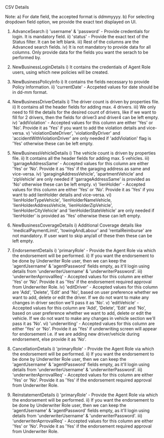 CSV Details

Note: 
	a) For date field, the accepted format is ddmmyyyy.
	b) For selecting dropdown field option, we provide the exact text displayed on UI.

1. AdvanceSearch
	  i) 'username' & 'password' - Provide credentials for login. It is mandatory field.
	 ii) 'status' - Provide the exact text of the Status filter. It can be left blank.
	iii) Rest of the columns are the Advanced search fields.
	 iv) It is not mandatory to provide data for all columns. Only provide data for the fields you want the serach to be performed by.
	 
2. NewBusinessLoginDetails
	  i) It contains the credentials of Agent Role users, using which new policies will be created.
	  
3. NewBusinessPolicyInfo
	  i) It contains the fields necessary to provide Policy Information.
	  ii) 'currentDate' - Accpeted values for date should be in dd-mm format.
	  
4. NewBusinessDriverDetails
	  i) The driver count is driven by properties file.
	 ii) It contains all the header fields for adding max. 4 drivers.
	iii) We only need to fill the details for the desired count of drivers, like if we want to fill for 2 drivers, then the fields for driver3 and driver4 can be left empty.
	 iv) 'addViolation' - Accepted values for this column are either 'Yes' or 'No'. Provide it as 'Yes' if you want to add the violation details and vice-versa.
	  v) 'violationDateDriver<driverCount>', 'violationByDriver<driverCount>' and 'accidentWithViolationDriver<driverCount>' are only needed if 'addViolation' flag is 'Yes' otherwise these can be left empty.

5. NewBusinessVehicleDetails
	  i) The vehicle count is driven by properties file.
	 ii) It contains all the header fields for adding max. 5 vehicles.
	iii) 'garrageAddressSame' - Accepted values for this column are either 'Yes' or 'No'. Provide it as 'Yes' if the garaging address as same and vice-versa.
	 iv) 'garagingAddressVehicle<vehicleCount>', 'apartmentVehicle<vehicleCount>' and 'zipVehicle<vehicleCount>' are only needed if 'garrageAddressSame' is provided as 'No' otherwise these can be left empty.
	  v) 'lienHolder' - Accepted values for this column are either 'Yes' or 'No'. Provide it as 'Yes' if you want to add lienHolder details and vice-versa.
	 vi) 'lienHolderTypeVehicle<vehicleCount>', 'lienHolderNameVehicle<vehicleCount>, 'lienHolderAddressVehicle<vehicleCount>, 'lienHolderZipVehicle<vehicleCount>', 'lienHolderCityVehicle<vehicleCount>' and 'lienHolderStateVehicle<vehicleCount>' are only needed if 'lienHolder' is provided as 'Yes' otherwise these can left empty.

6. NewBusinessCoverageDetails
	  i) Additional Coverage details like 'medicalPaymentLimit', 'towingAndLabour' and 'rentalReimburse' are not mandatory. If user want to skip any/all of these then these can be left empty.

7. EndorsementDetails
	  i) 'primaryRole' - Provide the Agent Role via which the endorsement will be performed.
	 ii) If you want the endorsement to be done by Underwriter Role user, then we can keep the 'agentUsername' & 'agentPassword' fields empty, as it'll login using details from 'underwriterUsername' & 'underwriterPassword'.
	iii) 'underwriterAprrovalReq' - Accepted values for this column are either 'Yes' or 'No'. Provide it as 'Yes' if the endorsement required approval from Underwriter Role.
	 iv) 'editDriver' - Accepted values for this column are 'Add', 'Delete', 'Edit' and 'No', based on user preference whether we want to add, delete or edit the driver. If we do not want to make any changes in driver section we'll pass it as 'No'.
	  v) 'editVehicle' - Accepted values for this column are 'Add', 'Delete', 'Edit' and 'No', based on user preference whether we want to add, delete or edit the vehicle. If we do not want to make any changes in vehicle section we'll pass it as 'No'.
	 vi) 'underwriting' - Accepted values for this column are either 'Yes' or 'No'. Provide it as 'Yes' if underwriting screen will appear for endorsement i.e. if we are adding new driver/vehicle during endorsement, else provide it as 'No'.

8. CancellationDetails
	  i) 'primaryRole' - Provide the Agent Role via which the endorsement will be performed.
	 ii) If you want the endorsement to be done by Underwriter Role user, then we can keep the 'agentUsername' & 'agentPassword' fields empty, as it'll login using details from 'underwriterUsername' & 'underwriterPassword'.
	iii) 'underwriterAprrovalReq' - Accepted values for this column are either 'Yes' or 'No'. Provide it as 'Yes' if the endorsement required approval from Underwriter Role.
	
9. ReinstatementDetails
	  i) 'primaryRole' - Provide the Agent Role via which the endorsement will be performed.
	 ii) If you want the endorsement to be done by Underwriter Role user, then we can keep the 'agentUsername' & 'agentPassword' fields empty, as it'll login using details from 'underwriterUsername' & 'underwriterPassword'.
	iii) 'underwriterAprrovalReq' - Accepted values for this column are either 'Yes' or 'No'. Provide it as 'Yes' if the endorsement required approval from Underwriter Role.